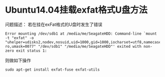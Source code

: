 # Ubuntu14.04挂载exfat格式U盘方法

问题描述：
若在挂在exFat格式的U盘时发生了错误
```
Error mounting /dev/sdb1 at /media/me/SeagateHDD: Command-line `mount -t "exfat" -o "uhelper=udisks2,nodev,nosuid,uid=1000,gid=1000,iocharset=utf8,namecase=0,errors=remount-ro,umask=0077" "/dev/sdb1" "/media/me/SeagateHDD"' exited with non-zero exit status 1:
```
则做如下操作

```
sudo apt-get install exfat-fuse exfat-utils
```
